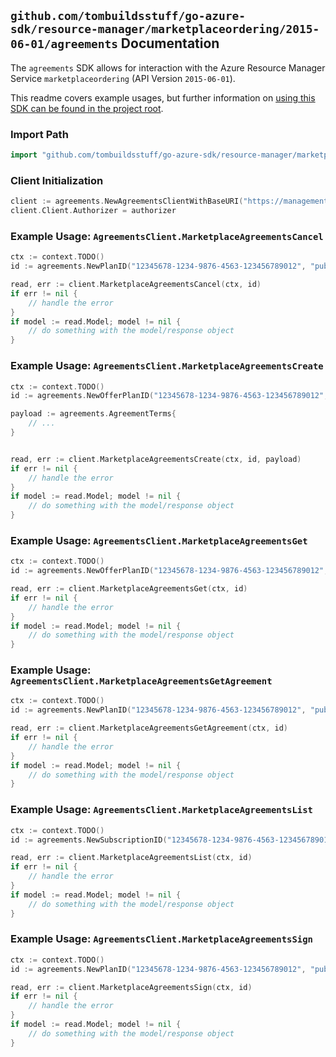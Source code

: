 
## `github.com/tombuildsstuff/go-azure-sdk/resource-manager/marketplaceordering/2015-06-01/agreements` Documentation

The `agreements` SDK allows for interaction with the Azure Resource Manager Service `marketplaceordering` (API Version `2015-06-01`).

This readme covers example usages, but further information on [using this SDK can be found in the project root](https://github.com/tombuildsstuff/go-azure-sdk/tree/main/docs).

### Import Path

```go
import "github.com/tombuildsstuff/go-azure-sdk/resource-manager/marketplaceordering/2015-06-01/agreements"
```


### Client Initialization

```go
client := agreements.NewAgreementsClientWithBaseURI("https://management.azure.com")
client.Client.Authorizer = authorizer
```


### Example Usage: `AgreementsClient.MarketplaceAgreementsCancel`

```go
ctx := context.TODO()
id := agreements.NewPlanID("12345678-1234-9876-4563-123456789012", "publisherIdValue", "offerIdValue", "planIdValue")

read, err := client.MarketplaceAgreementsCancel(ctx, id)
if err != nil {
	// handle the error
}
if model := read.Model; model != nil {
	// do something with the model/response object
}
```


### Example Usage: `AgreementsClient.MarketplaceAgreementsCreate`

```go
ctx := context.TODO()
id := agreements.NewOfferPlanID("12345678-1234-9876-4563-123456789012", "publisherIdValue", "offerIdValue", "planIdValue")

payload := agreements.AgreementTerms{
	// ...
}


read, err := client.MarketplaceAgreementsCreate(ctx, id, payload)
if err != nil {
	// handle the error
}
if model := read.Model; model != nil {
	// do something with the model/response object
}
```


### Example Usage: `AgreementsClient.MarketplaceAgreementsGet`

```go
ctx := context.TODO()
id := agreements.NewOfferPlanID("12345678-1234-9876-4563-123456789012", "publisherIdValue", "offerIdValue", "planIdValue")

read, err := client.MarketplaceAgreementsGet(ctx, id)
if err != nil {
	// handle the error
}
if model := read.Model; model != nil {
	// do something with the model/response object
}
```


### Example Usage: `AgreementsClient.MarketplaceAgreementsGetAgreement`

```go
ctx := context.TODO()
id := agreements.NewPlanID("12345678-1234-9876-4563-123456789012", "publisherIdValue", "offerIdValue", "planIdValue")

read, err := client.MarketplaceAgreementsGetAgreement(ctx, id)
if err != nil {
	// handle the error
}
if model := read.Model; model != nil {
	// do something with the model/response object
}
```


### Example Usage: `AgreementsClient.MarketplaceAgreementsList`

```go
ctx := context.TODO()
id := agreements.NewSubscriptionID("12345678-1234-9876-4563-123456789012")

read, err := client.MarketplaceAgreementsList(ctx, id)
if err != nil {
	// handle the error
}
if model := read.Model; model != nil {
	// do something with the model/response object
}
```


### Example Usage: `AgreementsClient.MarketplaceAgreementsSign`

```go
ctx := context.TODO()
id := agreements.NewPlanID("12345678-1234-9876-4563-123456789012", "publisherIdValue", "offerIdValue", "planIdValue")

read, err := client.MarketplaceAgreementsSign(ctx, id)
if err != nil {
	// handle the error
}
if model := read.Model; model != nil {
	// do something with the model/response object
}
```
